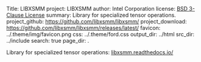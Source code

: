 Title: LIBXSMM
project: LIBXSMM
author: Intel Corporation
license: <a href="https://libxsmm.readthedocs.io/LICENSE/">BSD 3-Clause License</a>
summary: Library for specialized tensor operations.
project_github: https://github.com/libxsmm/libxsmm/
project_download: https://github.com/libxsmm/libxsmm/releases/latest/
favicon: ../.theme/img/favicon.png
css: ../.theme/ford.css
output_dir: ../html
src_dir: ../include
search: true
page_dir: .

Library for specialized tensor operations: [libxsmm.readthedocs.io/](https://libxsmm.readthedocs.io/)
